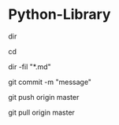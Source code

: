 # Python-Library

dir

cd

dir -fil "*.md"


git commit <case sensitive file.ext> -m "message"

git push origin master

git pull origin master